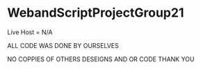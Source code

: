 # WebandScriptProjectGroup21
Live Host = N/A

ALL CODE WAS DONE BY OURSELVES

NO COPPIES OF OTHERS DESEIGNS AND OR CODE
THANK YOU

